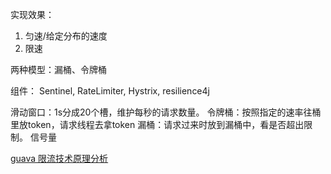 
实现效果：
1. 匀速/给定分布的速度
2. 限速

两种模型：漏桶、令牌桶

组件：
Sentinel, RateLimiter, Hystrix, resilience4j

滑动窗口：1s分成20个槽，维护每秒的请求数量。
令牌桶：按照指定的速率往桶里放token，请求线程去拿token
漏桶：请求过来时放到漏桶中，看是否超出限制。
信号量


[guava 限流技术原理分析](http://followtry.cn/2020-09-28/ratelimter.html)


